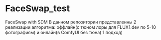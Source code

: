 # FaceSwap_test
FaceSwap with SDM
В данном репозитории представленны 2 реализации алгоритма: оффлайн(с тюном лоры для FLUX1.dev по 5-10 фотографиям) и онлайн(в ComfyUI без тюна)
1 подход)
    
